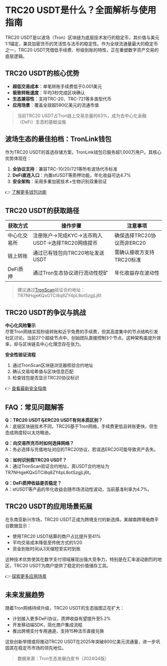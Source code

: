 # TRC20 USDT是什么？全面解析与使用指南

TRC20 USDT是以波场（Tron）区块链为底层技术发行的稳定币，其价值与美元1:1锚定，兼具加密货币的灵活性与法币的稳定性。作为全球流通量最大的稳定币之一，TRC20 USDT凭借低手续费、秒级到账的特性，正在重塑数字资产交易的底层逻辑。

## TRC20 USDT的核心优势

- **超低交易成本**：单笔转账手续费低于0.001美元
- **极致转账速度**：平均3秒完成区块确认
- **生态兼容性**：支持TRC-20、TRC-721等多类型代币
- **应用场景**：覆盖全球超590亿美元的流通市值

> 当前TRC20 USDT占Tron链上交易总量的63%，成为去中心化金融（DeFi）生态的基础设施

## 波场生态的最佳拍档：TronLink钱包

作为TRC20 USDT的首选存储方案，TronLink钱包已服务超1,000万用户。其核心优势体现在：
1. **全协议支持**：兼容TRC-10/20/721等所有波场代币标准
2. **DeFi直连入口**：内置stUSDT等质押功能，年化收益可达4.7%
3. **安全架构**：采用多重加密技术+生物识别双重验证

👉 [了解更多钱包功能](https://bit.ly/okx_welcome)

## TRC20 USDT的获取路径

| 获取方式 | 操作步骤 | 注意事项 |
|---------|---------|---------|
| 中心化交易所 | 注册账户→完成KYC→法币购入USDT→选择TRC20网络提币 | 确保选择TRC20协议而非ERC20 |
| 链上转账 | 通过已有钱包向TRC20地址发送USDT | 需确认接收方支持TRC20标准 |
| DeFi质押 | 通过Tron生态协议进行流动性挖矿 | 年化收益存在波动性 |

> 建议通过[TronScan](https://tronscan.org/#/token20/TR7NHqjeKQxGTCi8q8ZY4pL8otSzgjLj6t)验证合约地址：TR7NHqjeKQxGTCi8q8ZY4pL8otSzgjLj6t

## TRC20 USDT的争议与挑战

**中心化风险警示**  
尽管Tron网络实现秒级转账和近乎免费的手续费，但其高度集中的节点结构引发社区讨论。当前27个超级节点中，创始团队直接控制3个节点，这种架构虽提升效率，却与区块链去中心化理念存在张力。

**安全性验证流程**  
1. 通过TronScan区块链浏览器核验合约地址
2. 确认交易哈希值与区块信息匹配
3. 检查钱包是否显示TRC20协议标识

👉 [查看最新安全指南](https://bit.ly/okx_welcome)

## FAQ：常见问题解答

**Q：TRC20 USDT与ERC20 USDT有何本质区别？**  
A：底层区块链技术不同，TRC20基于Tron网络，手续费更低且转账更快，但生态成熟度较以太坊略逊。

**Q：向交易所充币时如何选择网络？**  
A：务必选择与充值地址对应的TRC20协议，若误选ERC20可能导致资产丢失。

**Q：如何识别假TRC20 USDT？**  
A：通过TronScan验证合约地址，真USDT合约地址为TR7NHqjeKQxGTCi8q8ZY4pL8otSzgjLj6t。

**Q：DeFi质押收益是否稳定？**  
A：stUSDT等产品的年化收益会随市场流动性波动，当前基准利率为4.7%。

## TRC20 USDT的应用场景拓展

在东南亚新兴市场，TRC20 USDT正成为跨境支付的新选择。某越南跨境电商平台数据显示：
- 使用TRC20 USDT结算的商户占比提升至41%
- 平均交易成本降低至传统方式的1/20
- 资金到账时间从3天缩短至实时到账

这种技术优势使其在数字支付领域展现出强大竞争力，特别是在汇率波动剧烈的地区，TRC20 USDT为商户提供了稳定的价值储存工具。

👉 [探索更多应用场景](https://bit.ly/okx_welcome)

## 未来发展趋势

随着Tron网络持续升级，TRC20 USDT的生态版图正在扩大：
- 计划接入更多DeFi协议，质押收益有望提升至5.2%
- 开发移动端SDK，简化商户集成流程
- 推出跨境支付专用通道，支持15种法币直接兑换

这些创新举措或将推动TRC20 USDT在2025年突破800亿美元流通量，进一步巩固其在稳定币市场的领先地位。

> 数据来源：Tron生态发展白皮书（2024Q4版）